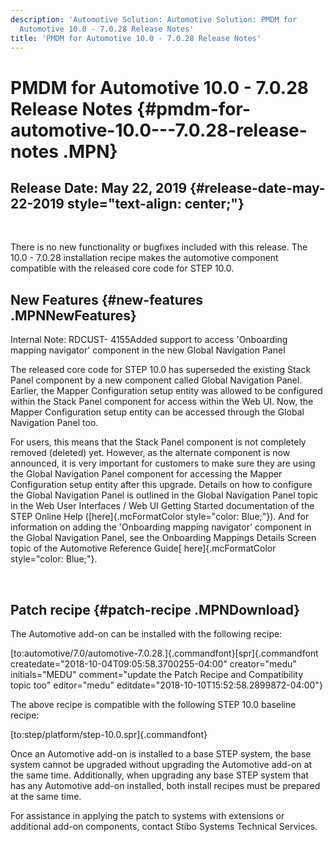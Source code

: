 ```yaml
---
description: 'Automotive Solution: Automotive Solution: PMDM for
  Automotive 10.0 - 7.0.28 Release Notes'
title: 'PMDM for Automotive 10.0 - 7.0.28 Release Notes'
---
```


PMDM for Automotive 10.0 - 7.0.28 Release Notes {#pmdm-for-automotive-10.0---7.0.28-release-notes .MPN}
===============================================

Release Date: May 22, 2019 {#release-date-may-22-2019 style="text-align: center;"}
--------------------------

 

There is no new functionality or bugfixes included with this release.
The 10.0 - 7.0.28 installation recipe makes the automotive component
compatible with the released core code for STEP 10.0.

New Features {#new-features .MPNNewFeatures}
------------

Internal Note: RDCUST- 4155Added support to access \'Onboarding mapping
navigator\' component in the new Global Navigation Panel

The released core code for STEP 10.0 has superseded the existing Stack
Panel component by a new component called Global Navigation Panel.
Earlier, the Mapper Configuration setup entity was allowed to be
configured within the Stack Panel component for access within the Web
UI. Now, the Mapper Configuration setup entity can be accessed through
the Global Navigation Panel too.

For users, this means that the Stack Panel component is not completely
removed (deleted) yet. However, as the alternate component is now
announced, it is very important for customers to make sure they are
using the Global Navigation Panel component for accessing the Mapper
Configuration setup entity after this upgrade. Details on how to
configure the Global Navigation Panel is outlined in the Global
Navigation Panel topic in the Web User Interfaces / Web UI Getting
Started documentation of the STEP Online Help ([here]{.mcFormatColor
style="color: Blue;"}). And for information on adding the \'Onboarding
mapping navigator\' component in the Global Navigation Panel, see the
Onboarding Mappings Details Screen topic of the Automotive Reference
Guide[ here]{.mcFormatColor style="color: Blue;"}.

 

Patch recipe {#patch-recipe .MPNDownload}
------------

The Automotive add-on can be installed with the following recipe:

[to:automotive/7.0/automotive-7.0.28.]{.commandfont}[spr]{.commandfont
createdate="2018-10-04T09:05:58.3700255-04:00" creator="medu"
initials="MEDU"
comment="update the Patch Recipe and Compatibility topic too"
editor="medu" editdate="2018-10-10T15:52:58.2899872-04:00"}

The above recipe is compatible with the following STEP 10.0 baseline
recipe:

[to:step/platform/step-10.0.spr]{.commandfont}

Once an Automotive add-on is installed to a base STEP system, the base
system cannot be upgraded without upgrading the Automotive add-on at the
same time. Additionally, when upgrading any base STEP system that has
any Automotive add-on installed, both install recipes must be prepared
at the same time.

For assistance in applying the patch to systems with extensions or
additional add-on components, contact Stibo Systems Technical Services.
